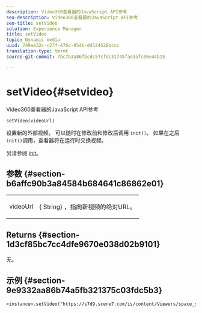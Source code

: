 ```yaml
---
description: Video360查看器的JavaScript API参考
seo-description: Video360查看器的JavaScript API参考
seo-title: setVideo
solution: Experience Manager
title: setVideo
topic: Dynamic media
uuid: 749aa32c-c27f-476c-954b-d4524528bccc
translation-type: tm+mt
source-git-commit: 7bc7b3a86fbcdc57cfdc31745fae3afc06e44b15

---
```



# setVideo{#setvideo}

Video360查看器的JavaScript API参考

`setVideo(videoUrl)`

设置新的外部视频。 可以随时在修改前和修改后调用 `init()`。 如果在之后 `init()`调用，查看器将在运行时交换视频。

另请参阅 [init](../../../c-html5-s7-aem-asset-viewers/c-html5-video-reference/c-html5-video-viewer-20-javascriptapiref/r-html5-video-viewer-20-javascriptapiref-init.md#reference-3b570ba8b35045d6b30fb178c21a66c6)。

## 参数 {#section-b6affc90b3a84584b684641c86862e01}

<table id="table_896DFF34A68A403DB93A6D597461A573"> 
 <tbody> 
  <tr> 
   <td colname="col1"> <p> <span class="codeph"> videoUrl </span> </p> </td> 
   <td colname="col2"> <p>{<span class="codeph"> String</span>} ，指向新视频的绝对URL。 </p> </td> 
  </tr> 
 </tbody> 
</table>

## Returns {#section-1d3cf85bc7cc4dfe9670e038d02b9101}

无。

## 示例 {#section-9e9332aa86b74a5fb321375c03fdc5b3}

```
<instance>.setVideo("https://s7d9.scene7.com/is/content/Viewers/space_station_360")
```

